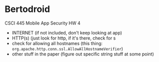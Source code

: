 # Bertodroid

CSCI 445 Mobile App Security HW 4

- INTERNET (if not included, don't keep looking at app)
- HTTP(s) (just look for http, if it's there, check for s
- check for allowing all hostnames (this thing: `org.apache.http.conn.ssl.AllowAllHostnameVerifier`)
- other stuff in the paper (figure out specific string stuff at some point)
